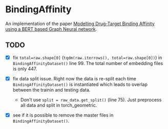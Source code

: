 # BindingAffinity
An implementation of the paper [Modelling Drug-Target Binding Affinity using a BERT based Graph Neural network](https://openreview.net/pdf?id=Zqf6RGp5lqf).

## TODO
 - [x] fix `total=raw.shape[0]` (`tqdm(raw.iterrows(), total=raw.shape[0])`) in `BindingAffinityDataset()` line 99. The total number of embedding files is only 447.
 - [x] fix data split issue. Right now the data is re-split each time `BindingAffinityDataset()` is instantiated which leads to overlap between the trainin and testing data.
   - Don't use `split = raw_data.get_split()` (line 75). Just preprocess all data and split in torch_geometric.
 - [x] see if it is possible to remove the master files in `BindingAffinityDataset()`.

